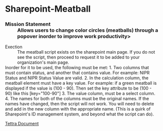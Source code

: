 <h1>Sharepoint-Meatball</h1>
<h3>
  <dl>
    <dt>Mission Statement</dt>
    <dd>Allows users to change color circles (meatballs) through a popover inorder to improve work productivity></dd>
  </dl>
</h3>
<dl>
  <dt>Exection</dt>
  <dd>
The meatball script exists on the sharepoint main page.  If you do not see the script, then proceed to request it to be added to your organization's main page.
    </dd>
Inorder for it to be used, the following must be met:
1.  Two columns that must contain status, and another that contains value.  For example: NIPR Status and NIPR Status Value are valid.  
2.  In the calculation column, the meatball element must have a key value.  For example: if a green meatball is displayed if the value is (100 - 90).  Then set the key attribute to be (100 - 90) like this [key="100-90"]
3.  The value column, must be a select column.
4.  The names for both of the columns must be the original names.  If the names have changed, then the script will not work.  You will need to delete and add in the new column with the appropriate name.  (This is a quirk of Sharepoint's ID management system, and beyond what the script can do).
</dl>
<a href="https://app.tettra.co/teams/imef-imo/pages/sharepoint-list-creating-meatball-status-icons?auth=86ad50a524415260aa173fcf1e279d8d6efb987d2efafa798a09ee6898acede94d47b91a1a5892bd83cd000489d0f1b7">Tettra Document</a>
